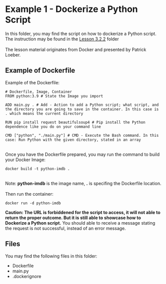 # Example 1 - Dockerize a Python Script
In this folder, you may find the script on how to dockerize a Python script. The instruction may be found in the <a href="https://github.com/jacquessham/shell_basic/tree/main/ch3/lesson2/dockerization">Lesson 3.2.2</a> folder
<br><br>
The lesson material originates from Docker and presented by Patrick Loeber.

## Example of Dockerfile
Example of the Dockerfile:

```
# Dockerfile, Image, Container
FROM python:3.9 # State the Image you import

ADD main.py . # Add - Action to add a Python script; what script, and the directory you are going to save in the container. In this case is . which means the current directory

RUN pip install request beautifulsoup4 # Pip install the Python dependence like you do on your command line

CMD ["python", "./main.py"] # CMD - Execute the Bash command. In this case: Run Python with the given directory, stated in an array
```

<br>
Once you have the Dockerfile prepared, you may run the command to build your Docker Image:

```
docker build -t python-imdb .
```
<br>
Note: <b>python-imdb</b> is the image name, <b>.</b> is specifing the Dockerfile location.
<br><br>
Then run the container:

```
docker run -d python-imdb
```

<b>Caution: The URL is forbiddened for the script to access, it will not able to return the proper outcome. But it is still able to showcase how to Dockerize a Python script.</b> You should able to receive a message stating the request is not successful, instead of an error message.

## Files
You may find the following files in this folder:
<ul>
	<li>Dockerfile</li>
	<li>main.py</li>
	<li>.dockerignore</li>
</ul>